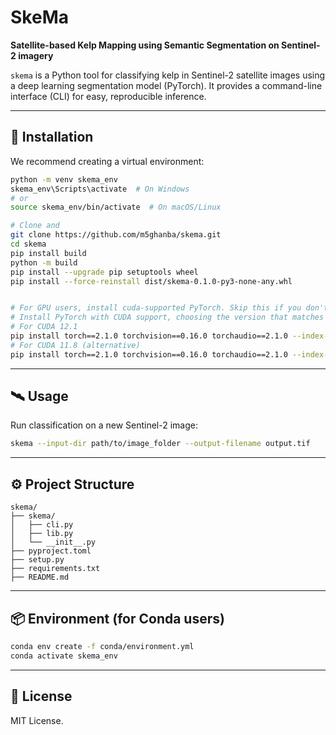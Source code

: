 # SkeMa

**Satellite-based Kelp Mapping using Semantic Segmentation on Sentinel-2 imagery**

`skema` is a Python tool for classifying kelp in Sentinel-2 satellite images using a deep learning segmentation model (PyTorch). It provides a command-line interface (CLI) for easy, reproducible inference.

---

## 🚀 Installation

We recommend creating a virtual environment:

```bash
python -m venv skema_env
skema_env\Scripts\activate  # On Windows
# or
source skema_env/bin/activate  # On macOS/Linux

# Clone and 
git clone https://github.com/m5ghanba/skema.git
cd skema 
pip install build
python -m build
pip install --upgrade pip setuptools wheel
pip install --force-reinstall dist/skema-0.1.0-py3-none-any.whl


# For GPU users, install cuda-supported PyTorch. Skip this if you don't have a GPU. 
# Install PyTorch with CUDA support, choosing the version that matches your CUDA Toolkit (e.g., CUDA 12.1). Check your CUDA version with `nvcc --version`.
# For CUDA 12.1
pip install torch==2.1.0 torchvision==0.16.0 torchaudio==2.1.0 --index-url https://download.pytorch.org/whl/cu121
# For CUDA 11.8 (alternative)
pip install torch==2.1.0 torchvision==0.16.0 torchaudio==2.1.0 --index-url https://download.pytorch.org/whl/cu118
```


---

## 🛰️ Usage

Run classification on a new Sentinel-2 image:

```bash
skema --input-dir path/to/image_folder --output-filename output.tif
```

---

## ⚙️ Project Structure

```text
skema/
├── skema/
│   ├── cli.py
│   ├── lib.py
│   └── __init__.py
├── pyproject.toml
├── setup.py
├── requirements.txt
├── README.md
```

---

## 📦 Environment (for Conda users)

```bash
conda env create -f conda/environment.yml
conda activate skema_env
```

---

## 📜 License

MIT License.

